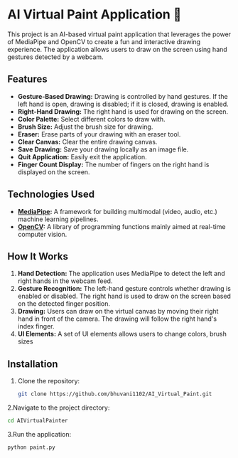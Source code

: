 # AI Virtual Paint Application 🎨

This project is an AI-based virtual paint application that leverages the power of MediaPipe and OpenCV to create a fun and interactive drawing experience. The application allows users to draw on the screen using hand gestures detected by a webcam.

## Features

- **Gesture-Based Drawing:** Drawing is controlled by hand gestures. If the left hand is open, drawing is disabled; if it is closed, drawing is enabled.
- **Right-Hand Drawing:** The right hand is used for drawing on the screen.
- **Color Palette:** Select different colors to draw with.
- **Brush Size:** Adjust the brush size for drawing.
- **Eraser:** Erase parts of your drawing with an eraser tool.
- **Clear Canvas:** Clear the entire drawing canvas.
- **Save Drawing:** Save your drawing locally as an image file.
- **Quit Application:** Easily exit the application.
- **Finger Count Display:** The number of fingers on the right hand is displayed on the screen.

## Technologies Used

- **[MediaPipe](https://google.github.io/mediapipe/solutions/hands):** A framework for building multimodal (video, audio, etc.) machine learning pipelines.
- **[OpenCV](https://opencv.org):** A library of programming functions mainly aimed at real-time computer vision.

## How It Works

1. **Hand Detection:** The application uses MediaPipe to detect the left and right hands in the webcam feed.
2. **Gesture Recognition:** The left-hand gesture controls whether drawing is enabled or disabled. The right hand is used to draw on the screen based on the detected finger position.
3. **Drawing:** Users can draw on the virtual canvas by moving their right hand in front of the camera. The drawing will follow the right hand's index finger.
4. **UI Elements:** A set of UI elements allows users to change colors, brush sizes

## Installation

1. Clone the repository:
   ```bash
   git clone https://github.com/bhuvani1102/AI_Virtual_Paint.git
   ```
2.Navigate to the project directory:
  ```bash
  cd AIVirtualPainter
 ```
3.Run the application:
```bash
python paint.py
```





